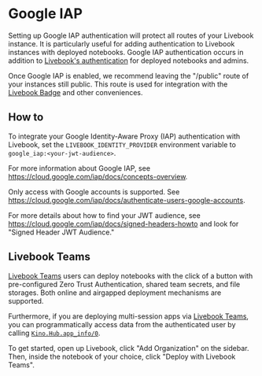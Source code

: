 # Google IAP

Setting up Google IAP authentication will protect all routes of your Livebook instance. It is particularly useful for adding authentication to Livebook instances with deployed notebooks. Google IAP authentication occurs in addition to [Livebook's authentication](../authentication.md) for deployed notebooks and admins.

Once Google IAP is enabled, we recommend leaving the "/public" route of your instances still public. This route is used for integration with the [Livebook Badge](https://livebook.dev/badge/) and other conveniences.

## How to

To integrate your Google Identity-Aware Proxy (IAP) authentication with Livebook,
set the `LIVEBOOK_IDENTITY_PROVIDER` environment variable to `google_iap:<your-jwt-audience>`.

For more information about Google IAP, see https://cloud.google.com/iap/docs/concepts-overview.

Only access with Google accounts is supported. See https://cloud.google.com/iap/docs/authenticate-users-google-accounts.

For more details about how to find your JWT audience, see https://cloud.google.com/iap/docs/signed-headers-howto and look for "Signed Header JWT Audience."

## Livebook Teams

[Livebook Teams](https://livebook.dev/teams/) users can deploy notebooks with the click of a button with pre-configured Zero Trust Authentication, shared team secrets, and file storages. Both online and airgapped deployment mechanisms are supported.

Furthermore, if you are deploying multi-session apps via [Livebook Teams](https://livebook.dev/teams/), you can programmatically access data from the authenticated user by calling [`Kino.Hub.app_info/0`](https://hexdocs.pm/kino/Kino.Hub.html#app_info/0).

To get started, open up Livebook, click "Add Organization" on the sidebar. Then, inside the notebook of your choice, click "Deploy with Livebook Teams".